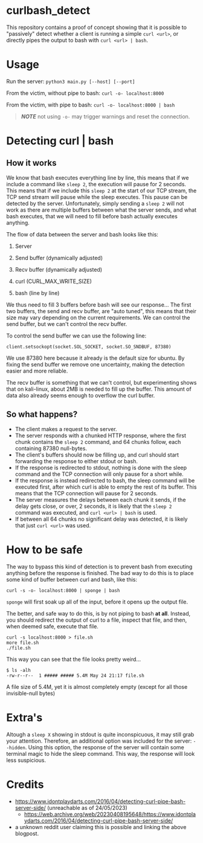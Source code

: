 # curlbash_detect
This repository contains a proof of concept showing that it is possible to "passively" detect
whether a client is running a simple `curl <url>`, or directly pipes the output to bash with `curl <url> | bash`.

# Usage
Run the server:
`python3 main.py [--host] [--port]`

From the victim, without pipe to bash:
`curl -o- localhost:8000`

From the victim, with pipe to bash:
`curl -o- localhost:8000 | bash` 

> **_NOTE_** not using `-o-` may trigger warnings and reset the connection.

# Detecting curl | bash
## How it works
We know that bash executes everything line by line, this means that if we include a command like `sleep 2`, the execution will pause for 2 seconds.
This means that if we include this `sleep 2` at the start of our TCP stream, the TCP send stream will pause while the sleep executes. This pause can be detected by the server.
Unfortunately, simply sending a `sleep 2` will not work as there are multiple buffers between what the server sends, and what bash executes, that we will need to fill before bash actually executes anything.

The flow of data between the server and bash looks like this:
1. Server
2. Send buffer (dynamically adjusted)

3. Recv buffer (dynamically adjusted)
4. curl (CURL\_MAX\_WRITE\_SIZE)
5. bash (line by line)

We thus need to fill 3 buffers before bash will see our response...
The first two buffers, the send and recv buffer, are "auto tuned", this means that their size may vary depending on the current requirements.
We can control the send buffer, but we can't control the recv buffer.

To control the send buffer we can use the following line:
```
client.setsockopt(socket.SOL_SOCKET, socket.SO_SNDBUF, 87380)
```
We use 87380 here because it already is the default size for ubuntu.
By fixing the send buffer we remove one uncertainty, making the detection easier and more reliable.

The recv buffer is something that we can't control, but experimenting shows that on kali-linux, about 2MB is needed to fill up the buffer.
This amount of data also already seems enough to overflow the curl buffer.

## So what happens?
- The client makes a request to the server.
- The server responds with a chunked HTTP response, where the first chunk contains the `sleep 2` command, and 64 chunks follow, each containing 87380 null-bytes.
- The client's buffers should now be filling up, and curl should start forwarding the response to either stdout or bash.
- If the response is redirected to stdout, nothing is done with the sleep command and the TCP connection will only pause for a short while.
- If the response is instead redirected to bash, the sleep command will be executed first, after which curl is able to empty the rest of its buffer. This means that the TCP connection will pause for 2 seconds.
- The server measures the delays between each chunk it sends, if the delay gets close, or over, 2 seconds, it is likely that the `sleep 2` command was executed, and `curl <url> | bash` is used.
- If between all 64 chunks no significant delay was detected, it is likely that just `curl <url>` was used.
 

# How to be safe
The way to bypass this kind of detection is to prevent bash from executing anything before the response is finished.
The bad way to do this is to place some kind of buffer between curl and bash, like this:
```
curl -s -o- localhost:8000 | sponge | bash
```
`sponge` will first soak up all of the input, before it opens up the output file.

The better, and safe way to do this, is by not piping to bash **at all**. 
Instead, you should redirect the output of curl to a file, inspect that file, and then, when deemed safe, execute that file.
```
curl -s localhost:8000 > file.sh
more file.sh
./file.sh
```
This way you can see that the file looks pretty weird...
```
$ ls -alh
-rw-r--r--  1 ##### ##### 5.4M May 24 21:17 file.sh
```
A file size of 5.4M, yet it is almost completely empty (except for all those invisible-null bytes)
 
# Extra's 
Altough a `sleep X` showing in stdout is quite inconspicuous, it may still grab your attention. Therefore,
an additional option was included for the server: `--hidden`. Using this option,
the response of the server will contain some terminal magic to hide the sleep command.
This way, the response will look less suspicious.

# Credits
- https://www.idontplaydarts.com/2016/04/detecting-curl-pipe-bash-server-side/ (unreachable as of 24/05/2023)
	- https://web.archive.org/web/20230408195648/https://www.idontplaydarts.com/2016/04/detecting-curl-pipe-bash-server-side/
- a unknown reddit user claiming this is possible and linking the above blogpost.
